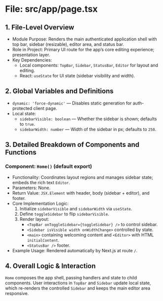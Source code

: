 # File: src/app/page.tsx

## 1. File-Level Overview

- Module Purpose: Renders the main authenticated application shell with top bar, sidebar (resizable), editor area, and status bar.
- Role in Project: Primary UI route for the app’s core editing experience; presentation layer.
- Key Dependencies:
  - Local components: `TopBar`, `Sidebar`, `StatusBar`, `Editor` for layout and editing.
  - React: `useState` for UI state (sidebar visibility and width).

## 2. Global Variables and Definitions

- `dynamic: 'force-dynamic'` — Disables static generation for auth-protected client page.
- Local state:
  - `sidebarVisible: boolean` — Whether the sidebar is shown; defaults to `true`.
  - `sidebarWidth: number` — Width of the sidebar in px; defaults to `250`.

## 3. Detailed Breakdown of Components and Functions

### Component: `Home()` (default export)

- Functionality: Coordinates layout regions and manages sidebar state; embeds the rich text `Editor`.
- Parameters: None.
- Return Value: `JSX.Element` with header, body (sidebar + editor), and footer.
- Core Implementation Logic:
  1. Initialize `sidebarVisible` and `sidebarWidth` via `useState`.
  2. Define `toggleSidebar` to flip `sidebarVisible`.
  3. Render layout:
     - `<TopBar onToggleSidebar={toggleSidebar} />` to control sidebar.
     - `<Sidebar isVisible width onWidthChange>` controlled by state.
     - `<main>` containing welcoming content and `<Editor>` with HTML `initialContent`.
     - `<StatusBar />` footer.
- Example Usage: Rendered automatically by Next.js at route `/`.

## 4. Overall Logic & Interaction

`Home` composes the app shell, passing handlers and state to child components. User interactions in `TopBar` and `Sidebar` update local state, which re-renders the controlled `Sidebar` and keeps the main editor area responsive.

